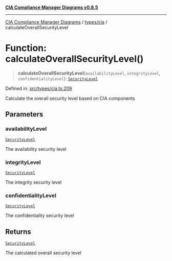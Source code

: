 [**CIA Compliance Manager Diagrams v0.8.5**](../../../README.md)

***

[CIA Compliance Manager Diagrams](../../../modules.md) / [types/cia](../README.md) / calculateOverallSecurityLevel

# Function: calculateOverallSecurityLevel()

> **calculateOverallSecurityLevel**(`availabilityLevel`, `integrityLevel`, `confidentialityLevel`): [`SecurityLevel`](../type-aliases/SecurityLevel.md)

Defined in: [src/types/cia.ts:209](https://github.com/Hack23/cia-compliance-manager/blob/b799ef22d9067d09cc69eaeddf109ac9dcdce934/src/types/cia.ts#L209)

Calculate the overall security level based on CIA components

## Parameters

### availabilityLevel

[`SecurityLevel`](../type-aliases/SecurityLevel.md)

The availability security level

### integrityLevel

[`SecurityLevel`](../type-aliases/SecurityLevel.md)

The integrity security level

### confidentialityLevel

[`SecurityLevel`](../type-aliases/SecurityLevel.md)

The confidentiality security level

## Returns

[`SecurityLevel`](../type-aliases/SecurityLevel.md)

The calculated overall security level
